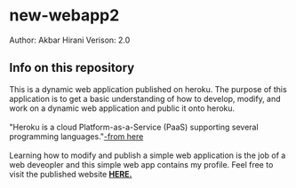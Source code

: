 # new-webapp2
Author: Akbar Hirani
Verison: 2.0

<h2>Info on this repository</h2>
This is a dynamic web application published on heroku. The purpose of this application is to get a basic understanding of how to develop, modify, and work on a dynamic web application and public it onto heroku.
</br></br>"Heroku is a cloud Platform-as-a-Service (PaaS) supporting several programming languages."<a href="https://en.wikipedia.org/wiki/Heroku">-from here</a>
</br></br>Learning how to modify and publish a simple web application is the job of a web deveopler and this simple web app contains my profile. Feel free to visit the published website <strong><a href="https://akbar-hirani.herokuapp.com/"  target="_blank">HERE.</a></strong>
